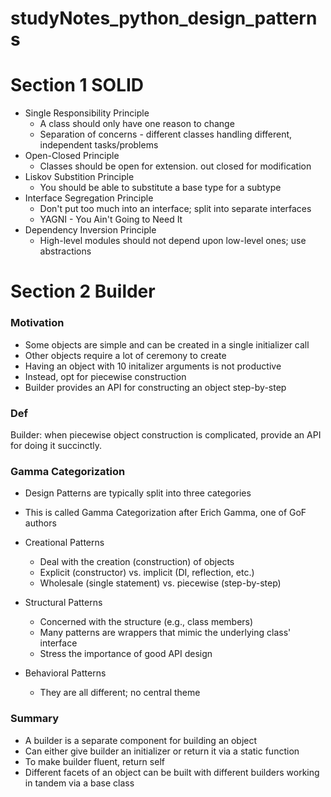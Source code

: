 # studyNotes_python_design_patterns
# Section 1 SOLID
* Single Responsibility Principle
  * A class should only have one reason to change
  * Separation of concerns - different classes handling different, independent tasks/problems
* Open-Closed Principle
  * Classes should be open for extension. out closed for modification
* Liskov Substition Principle
  * You should be able to substitute a base type for a subtype
* Interface Segregation Principle
  * Don't put too much into an interface; split into separate interfaces
  * YAGNI - You Ain't Going to Need It
* Dependency Inversion Principle
  * High-level modules should not depend upon low-level ones; use abstractions

# Section 2 Builder
### Motivation
* Some objects are simple and can be created in a single initializer call
* Other objects require a lot of ceremony to create
* Having an object with 10 initalizer arguments is not productive
* Instead, opt for piecewise construction
* Builder provides an API for constructing an object step-by-step
### Def
Builder: when piecewise object construction is complicated, provide an API for doing it succinctly.

### Gamma Categorization
* Design Patterns are typically split into three categories
* This is called Gamma Categorization after Erich Gamma, one of GoF authors

* Creational Patterns
  * Deal with the creation (construction) of objects
  * Explicit (constructor) vs. implicit (DI, reflection, etc.)
  * Wholesale (single statement) vs. piecewise (step-by-step)
* Structural Patterns
  * Concerned with the structure (e.g., class members)
  * Many patterns are wrappers that mimic the underlying class' interface
  * Stress the importance of good API design
* Behavioral Patterns
  * They are all different; no central theme

### Summary
* A builder is a separate component for building an object
* Can either give builder an initializer or return it via a static function
* To make builder fluent, return self
* Different facets of an object can be built with different builders working in tandem via a base class
